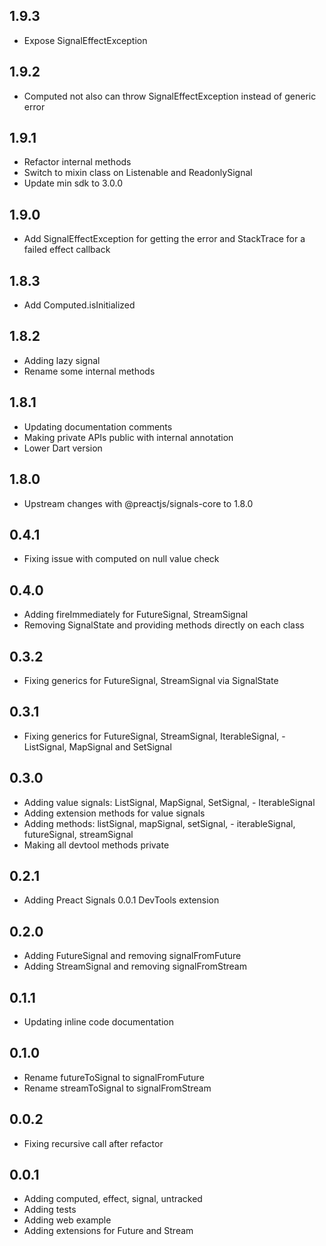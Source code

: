 ## 1.9.3

- Expose SignalEffectException

## 1.9.2

- Computed not also can throw SignalEffectException instead of generic error

## 1.9.1

- Refactor internal methods
- Switch to mixin class on Listenable and ReadonlySignal
- Update min sdk to 3.0.0

## 1.9.0

- Add SignalEffectException for getting the error and StackTrace for a failed effect callback

## 1.8.3

- Add Computed.isInitialized

## 1.8.2

- Adding lazy signal
- Rename some internal methods

## 1.8.1

- Updating documentation comments
- Making private APIs public with internal annotation
- Lower Dart version

## 1.8.0

- Upstream changes with @preactjs/signals-core to 1.8.0

## 0.4.1

- Fixing issue with computed on null value check

## 0.4.0

- Adding fireImmediately for FutureSignal, StreamSignal
- Removing SignalState and providing methods directly on each class

## 0.3.2

- Fixing generics for FutureSignal, StreamSignal via SignalState

## 0.3.1

- Fixing generics for FutureSignal, StreamSignal, IterableSignal, - ListSignal, MapSignal and SetSignal

## 0.3.0

- Adding value signals: ListSignal, MapSignal, SetSignal, - IterableSignal
- Adding extension methods for value signals
- Adding methods: listSignal, mapSignal, setSignal, - iterableSignal, futureSignal, streamSignal
- Making all devtool methods private

## 0.2.1

- Adding Preact Signals 0.0.1 DevTools extension

## 0.2.0

- Adding FutureSignal and removing signalFromFuture
- Adding StreamSignal and removing signalFromStream

## 0.1.1

- Updating inline code documentation

## 0.1.0

- Rename futureToSignal to signalFromFuture
- Rename streamToSignal to signalFromStream

## 0.0.2

- Fixing recursive call after refactor

## 0.0.1

- Adding computed, effect, signal, untracked
- Adding tests
- Adding web example
- Adding extensions for Future and Stream

